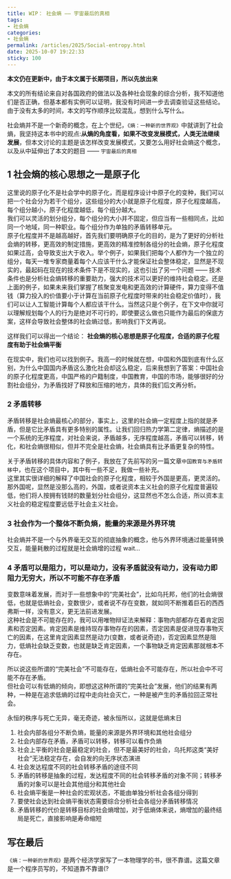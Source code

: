 ```yaml
---
title: WIP： 社会熵 —— 宇宙最后的真相
tags: 
- 社会熵
categories: 
- 社会熵
permalink: /articles/2025/Social-entropy.html
date: 2025-10-07 19:22:33
sticky: 100
---
```


**本文仍在更新中，由于本文属于长期项目，所以先放出来**

本文的所有结论来自对各国政府的做法以及各种社会现象的综合分析，我不知道他们是否正确，但基本都有实例可以证明，我没有时间进一步去调查验证这些结论。由于没有太多的时间，本文的写作顺序比较混乱，想到什么写什么。

社会熵并不是一个新奇的概念，在上个世纪，`《熵：一种新的世界观》`中就讲到了社会熵，我坚持这本书中的观点:**从熵的角度看，如果不改变发展模式，人类无法继续发展**，但本文讨论的主题是该怎样改变发展模式，又要怎么用好社会熵这个概念，以及从中延伸出了本文的题目 —— `宇宙最后的真相`

## 1 社会熵的核心思想之一是原子化

这里说的原子化不是社会学中的原子化，而是程序设计中原子化的变种，我们可以把一个社会分为若干个组分，这些组分的大小就是原子化程度，原子化程度越高，每个组分越小，原子化程度越低，每个组分越大。  
我们可以灵活的划分组分，每个组分的大小并不固定，但应当有一些相同点，比如同一个地域，同一种职业。每个组分作为单独的矛盾转移单元。  
原子化程度并不是越高越好，首先我们要明确原子化的目的，是为了更好的分析社会熵的转移，更高效的制定措施，更高效的精准控制各组分的社会熵，原子化程度如果过高，会导致支出大于收入。举个例子，如果我们把每个人都作为一个独立的组分，每天一堆专家商量着每个人应该干什么才能保证社会整体稳定，显然是不现实的，最起码在现在的技术条件下是不现实的，这也引出了另一个问题 —— 技术条件也是分析社会熵转移的重要助力，强大的技术可以更好的维持社会稳定。还是上面的例子，如果未来我们掌握了核聚变发电和更高效的计算硬件，算力变得不值钱（算力投入的价值要小于计算在当前原子化程度时带来的社会稳定价值时），我们可以让人工智能计算每个人都应该干什么。当然这只是个例子，在下文中你就可以理解规划每个人的行为是绝对不可行的，即使要这么做也只能作为最后的保底方案，这样会导致社会整体的社会熵过低，影响我们下文再说。  

这样我们可以得出一个结论： **社会熵的核心思想是原子化程度，合适的原子化程度有助于社会熵平衡**

在现实中，我们也可以找到例子。我高一的时候就在想，中国和外国到底有什么区别，为什么中国国内矛盾这么激化社会却这么稳定，后来我想到了答案：中国社会的原子化程度更高，中国严格的户籍制度，中国教育，中国的市场，能够很好的分割社会组分，为矛盾找好了释放和压缩的地方，具体的我们后文再分析。
<!-- TODO: -->
### 2 矛盾转移

矛盾转移是社会熵最核心的部分，事实上，这里的社会熵一定程度上指的就是矛盾，但是它比矛盾具有更多特别的属性。让我们回归热力学第二定律，熵描述的是一个系统的无序程度，对社会来说，矛盾越多，无序程度越高，矛盾可以转移，转化，和社会熵很相似，但并不完全是社会熵，社会熵具有比矛盾更复杂的特性。

关于矛盾转移的具体内容和了例子，我放在了先前写的另一篇文章`中国教育与矛盾转移`中，也在这个项目中，其中有一些不足，我做一些补充。  
这里其实很详细的解释了中国社会的原子化程度，相较于外国是更高，更灵活的。  
那外国呢，显然是没那么高的，外国，或者说资本主义社会的原子化程度普遍较低，他们将人按拥有钱财的数量划分社会组分，这显然也不怎么合适，所以资本主义社会的稳定程度要远低于社会主义社会。  

### 3 社会作为一个整体不断负熵，能量的来源是外界环境

社会熵并不是一个与外界毫无交互的彻底抽象的概念，他与外界环境通过能量转换交互，能量耗散的过程就是社会熵增的过程
wait...

### 4 矛盾可以是阻力，可以是动力，没有矛盾就没有动力，没有动力即阻力无穷大，所以不可能不存在矛盾

变数意味着发展，而对于一些想象中的“完美社会”，比如乌托邦，他们的社会熵很低，也就是低熵社会，变数很少，或者说不存在变数，就如同不断推着巨石的西西弗斯一样，没有意义，更无法前进发展。  
这种社会是不可能存在的，我可以用唯物辩证法来解释：事物内部都存在着肯定因素和否定因素。肯定因素是维持现存事物存在的因素，否定因素是促进现存事物灭亡的因素，在这里肯定因素显然是动力(变数，或者说奇迹)，否定因素显然是阻力，低熵社会缺乏变数，也就是缺乏肯定因素，一个事物缺乏肯定因素那就根本不存在。  

所以说这些所谓的“完美社会”不可能存在，低熵社会不可能存在，所以社会中不可能不存在矛盾。  
但社会可以有低熵的倾向，即想这这种所谓的“完美社会”发展，他们的结果有两种，一种是在追求低熵的过程中走向社会灭亡，一种是被产生的矛盾拉回正常社会。

永恒的秩序与死亡无异，毫无奇迹，被永恒所以，这就是低熵末日

1. 社会内部各组分不断负熵，能量的来源是外界环境和其他社会组分
2. 社会内部存在矛盾，矛盾可以转移，转移可以看作负熵
3. 社会上平衡的社会是最稳定的社会，但不是最美好的社会，乌托邦这类“美好社会“无法稳定存在，会自发的向无序状态演进
4. 社会发达程度不同的社会转移矛盾的途径不同
5. 矛盾的转移是抽象的过程，发达程度不同的社会转移矛盾的对象不同；转移矛盾的对象可以是社会其他组分和其他社会
6. 社会熵平衡是一种社会的宏观状态，不能由单独分析社会各组分得到
7. 要使社会达到社会熵平衡状态需要综合分析社会各组分矛盾转移情况
8. 矛盾转移的代价是转移目标的社会熵增加，对于低熵体来说，熵增加的最终结局是死亡，直接影响是寿命缩短

## 写在最后

`《熵：一种新的世界观》`是两个经济学家写了一本物理学的书，很不靠谱。这篇文章是一个程序员写的，不知道靠不靠谱(?
